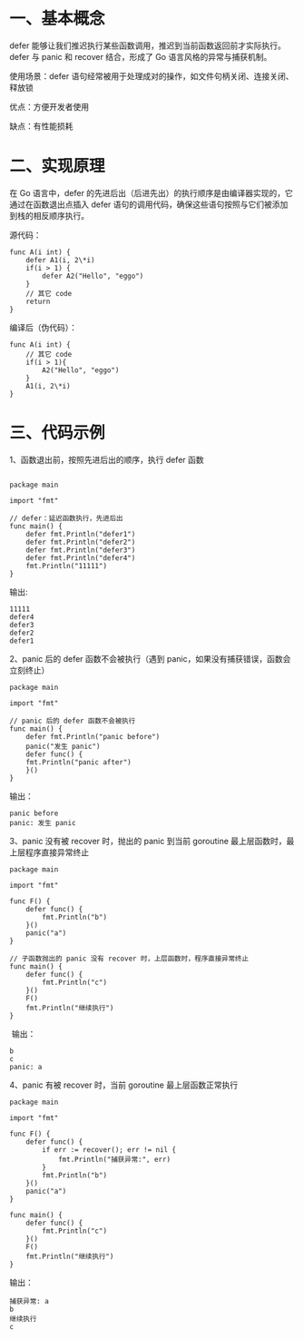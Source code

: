 # 一、基本概念

defer 能够让我们推迟执行某些函数调用，推迟到当前函数返回前才实际执行。defer 与 panic 和 recover 结合，形成了 Go 语言风格的异常与捕获机制。

使用场景：defer 语句经常被用于处理成对的操作，如文件句柄关闭、连接关闭、释放锁

优点：方便开发者使用

缺点：有性能损耗

# 二、实现原理

在 Go 语言中，defer 的先进后出（后进先出）的执行顺序是由编译器实现的，它通过在函数退出点插入 defer 语句的调用代码，确保这些语句按照与它们被添加到栈的相反顺序执行。

源代码：

```
func A(i int) {
    defer A1(i, 2\*i)
    if(i > 1) {
        defer A2("Hello", "eggo")
    }
    // 其它 code
    return
}
```

编译后（伪代码）：

```
func A(i int) {
    // 其它 code
    if(i > 1){
        A2("Hello", "eggo")
    }
    A1(i, 2\*i)
}
```

# 三、代码示例

1、函数退出前，按照先进后出的顺序，执行 defer 函数

```

package main
​
import "fmt"
​
// defer：延迟函数执行，先进后出
func main() {
    defer fmt.Println("defer1")
    defer fmt.Println("defer2")
    defer fmt.Println("defer3")
    defer fmt.Println("defer4")
    fmt.Println("11111")
}
```

输出:

```
11111
defer4
defer3
defer2
defer1
```

2、panic 后的 defer 函数不会被执行（遇到 panic，如果没有捕获错误，函数会立刻终止）

```
package main
​
import "fmt"
​
// panic 后的 defer 函数不会被执行
func main() {
    defer fmt.Println("panic before")
    panic("发生 panic")
    defer func() {
    fmt.Println("panic after")
    }()
}
```

输出：

```
panic before
panic: 发生 panic
```

3、panic 没有被 recover 时，抛出的 panic 到当前 goroutine 最上层函数时，最上层程序直接异常终止

```
package main
​
import "fmt"
​
func F() {
    defer func() {
        fmt.Println("b")
    }()
    panic("a")
}

// 子函数抛出的 panic 没有 recover 时，上层函数时，程序直接异常终止
func main() {
    defer func() {
        fmt.Println("c")
    }()
    F()
    fmt.Println("继续执行")
}
```

​
输出：

```
b
c
panic: a
```

4、panic 有被 recover 时，当前 goroutine 最上层函数正常执行

```
package main
​
import "fmt"
​
func F() {
    defer func() {
        if err := recover(); err != nil {
            fmt.Println("捕获异常:", err)
        }
        fmt.Println("b")
    }()
    panic("a")
}
​
func main() {
    defer func() {
        fmt.Println("c")
    }()
    F()
    fmt.Println("继续执行")
}
```

输出：

```
捕获异常: a
b
继续执行
c
```
